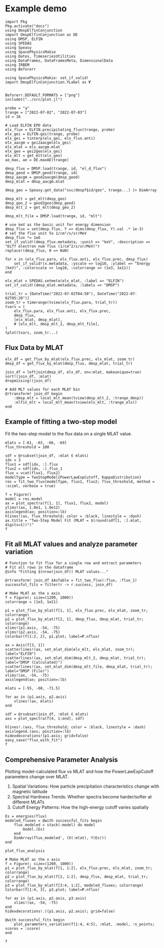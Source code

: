 # Example demo

```@example demo
import Pkg
Pkg.activate("docs")
using DmspElfinConjunction
import DmspElfinConjunction as DE
using DMSP, ELFIN
using SPEDAS
using Speasy
using SpacePhysicsMakie
using Dates, TimeseriesUtilities
using DataFrames, DataFramesMeta, DimensionalData
using IRBEM
using Beforerr

using SpacePhysicsMakie: set_if_valid!
import DmspElfinConjunction.YLabel as 𝒀


Beforerr.DEFAULT_FORMATS = ["png"]
includet("../src/plot.jl")
```

```@example demo
probe = "a"
trange = ["2022-07-02", "2022-07-03"]
id = 16

# Load ELFIN EPD data
elx_flux = ELFIN.precipitating_flux(trange, probe)
elx_gei = ELFIN.gei(trange, probe)
elx_gei = tinterp(elx_gei, elx_flux.anti)
elx_aacgm = gei2aacgm(elx_gei)
elx_mlat = elx_aacgm.mlat
elx_geo = gei2geo(elx_gei)
elx_mlt = get_mlt(elx_geo)
ae_max, ae = DE.maxAE(trange)

dmsp_flux = DMSP.load(trange, id, "el_d_flux")
dmsp_geod = DMSP.geod(trange, id)
dmsp_aacgm = geod2aacgm(dmsp_geod)
dmsp_mlat = dmsp_aacgm.mlat

dmsp_geo = Speasy.get_data("ssc/dmspf$id/geo", trange...) |> DimArray

dmsp_mlt = get_mlt(dmsp_geo)
dmsp_geo_2 = geod2geo(dmsp_geod)
dmsp_mlt_2 = get_mlt(dmsp_geo_2)

dmsp_mlt_file = DMSP.load(trange, id, "mlt")

# use keV as the basic unit for energy dimension
dmsp_flux = set(dmsp_flux, Y => dims(dmsp_flux, Y).val .* 1e-3)
# set the flux unit to 1/cm²/s/sr/MeV
dmsp_flux *= 1e6
set_if_valid!(dmsp_flux.metadata, :yunit => "keV", :description => "Diff electron num flux (1/cm^2/s/sr/MeV)")
replace!(dmsp_flux, 0 => NaN)
```

```@example demo
for x in (elx_flux.para, elx_flux.anti, elx_flux.prec, dmsp_flux)
    set_if_valid!(x.metadata, :yscale => log10, :ylabel => "Energy (keV)", :colorscale => log10, :colorrange => (1e3, 1e11))
end

elx_mlat = SPEDAS.setmeta(elx_mlat, :label => "ELFIN")
set_if_valid!(dmsp_mlat.metadata, :labels => "DMSP")

trial_tr = [DateTime("2022-07-02T04:50"), DateTime("2022-07-02T05:20")]
zoom_tr = timerange(tview(elx_flux.para, trial_tr))
tvars = (
    elx_flux.para, elx_flux.anti, elx_flux.prec,
    dmsp_flux,
    [elx_mlat, dmsp_mlat],
    # [elx_mlt, dmsp_mlt_2, dmsp_mlt_file],
)
tplot(tvars, zoom_tr...)
```

## Flux Data by MLAT

```@example demo
elx_df = get_flux_by_mlat(elx_flux.prec, elx_mlat, zoom_tr)
dmsp_df = get_flux_by_mlat(dmsp_flux, dmsp_mlat, trial_tr)

join_df = leftjoin(dmsp_df, elx_df, on=:mlat, makeunique=true)
sort!(join_df, :mlat)
dropmissing!(join_df)

# Add MLT values for each MLAT bin
@rtransform! join_df begin
    :dmsp_mlt = local_mlt_mean(tview(dmsp_mlt_2, :trange_dmsp))
    :elfin_mlt = local_mlt_mean(tview(elx_mlt, :trange_elx))
end
```

## Example of fitting a two-step model

Fit the two-step model to the flux data on a single MLAT value.

```@example demo
mlats = [-61, -63, -66, -69]
flux_threshold = 100

sdf = @rsubset(join_df, :mlat ∈ mlats)
idx = 3
flux1 = sdf[idx, :].flux
flux2 = sdf[idx, :].flux_1
flux = vcat(flux1, flux2)
modelType = TwoStepModel{PowerLawExpCutoff, KappaDistribution}
res = fit_two_flux(modelType, flux1, flux2; flux_threshold, method = :sciml, verbose = true)
```

```@example demo
f = Figure()
model = res.model
ax = plot_spectra(f[1, 1], flux1, flux2, model)
ylims!(ax, 1.0e1, 1.0e12)
axislegend(ax; position=:lb)
hlines!(ax, flux_threshold; color = :black, linestyle = :dash)
ax.title = "Two-Step Model Fit (MLAT = $(round(sdf[1, :].mlat, digits=1))°)"
f
```

## Fit all MLAT values and analyze parameter variation

```@example demo
# Function to fit flux for a single row and extract parameters
# Fit all rows in the dataframe
@info "Fitting $(nrow(join_df)) MLAT values..."

@rtransform! join_df $AsTable = fit_two_flux(:flux, :flux_1)
successful_fits = filter(r -> r.success, join_df)
```


```@example demo
# Make MLAT as the x axis
f = Figure(; size=(1200, 1000))
colorrange = (1e3, 1e11)

p1 = plot_flux_by_mlat(f[1, 1], elx_flux.prec, elx_mlat, zoom_tr; colorrange)
p2 = plot_flux_by_mlat(f[2, 1], dmsp_flux, dmsp_mlat, trial_tr; colorrange)
xlims!(p1.axis, -54, -75)
xlims!(p2.axis, -54, -75)
Colorbar(f[1:2, 2], p1.plot; label=𝒀.nflux)

ax = Axis(f[3, 1])
scatterlines!(ax, set_mlat_dim(elx_mlt, elx_mlat, zoom_tr); label="ELFIN")
scatterlines!(ax, set_mlat_dim(dmsp_mlt_2, dmsp_mlat, trial_tr); label="DMSP (Calculated)")
scatterlines!(ax, set_mlat_dim(dmsp_mlt_file, dmsp_mlat, trial_tr); label="DMSP (File)")
xlims!(ax, -54, -75)
axislegend(ax; position=:lb)

mlats = [-55, -60, -71.5]

for ax in (p1.axis, p2.axis)
    vlines!(ax, mlats)
end

sdf = @rsubset(join_df, :mlat ∈ mlats)
axs = plot_spectra(f[4, 1:end], sdf)

hlines!.(axs, flux_threshold; color = :black, linestyle = :dash)
axislegend.(axs; position=:lb)
hidexdecorations!(p1.axis; grid=false)
easy_save("flux_with_fit")
f

```

## Comprehensive Parameter Analysis

Plotting model-calculated flux vs MLAT and how the PowerLawExpCutoff parameters change over MLAT.

1. Spatial Variations: How particle precipitation characteristics change with magnetic latitude
2. Spectral Hardness Trends: Whether spectra become harder/softer at different MLATs
3. Cutoff Energy Patterns: How the high-energy cutoff varies spatially
<!-- 4. Parameter Correlations: Relationships between spectral parameters that reveal physical processes -->

```@example demo
Es = energies(flux)
modeled_fluxes = @with successful_fits begin
    flux_modeled = stack(:model) do model
        model.(Es)
    end
    DimArray(flux_modeled', (X(:mlat), Y(Es)))
end
```


`plot_flux_analysis`

```@example demo
# Make MLAT as the x axis
f = Figure(; size=(1200, 1000))
p1 = plot_flux_by_mlat(f[1, 1:2], elx_flux.prec, elx_mlat, zoom_tr; colorrange)
p2 = plot_flux_by_mlat(f[2, 1:2], dmsp_flux, dmsp_mlat, trial_tr; colorrange)
p3 = plot_flux_by_mlat(f[3:4, 1:2], modeled_fluxes; colorrange)
Colorbar(f[1:4, 3], p3.plot; label=𝒀.nflux)

for ax in (p1.axis, p2.axis, p3.axis)
    xlims!(ax, -54, -75)
end
hidexdecorations!.((p1.axis, p2.axis); grid=false)

@with successful_fits begin
    plot_parameters_variation(f[1:4, 4:5], :mlat, :model, :n_points; scores = :score)
end

f
```